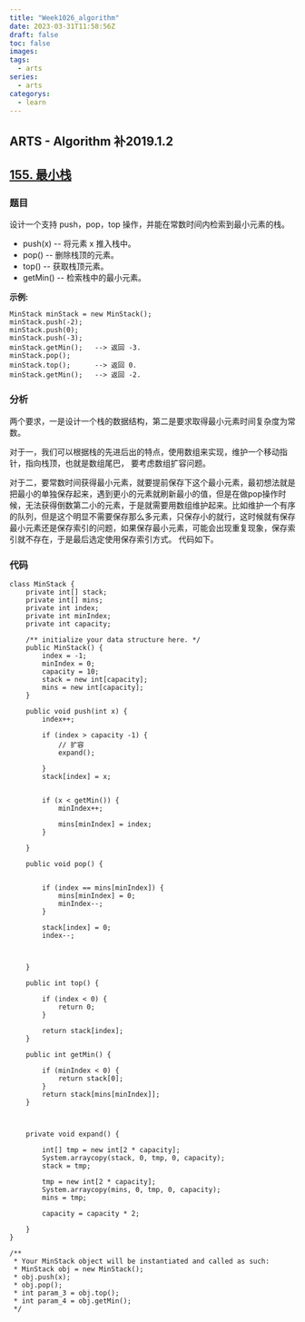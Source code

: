 ```yaml
---
title: "Week1026_algorithm"
date: 2023-03-31T11:58:56Z
draft: false 
toc: false
images:
tags:
  - arts 
series:
  - arts 
categorys:
  - learn 
---
```


## ARTS - Algorithm 补2019.1.2
## [155. 最小栈](https://leetcode-cn.com/problems/min-stack/submissions/)

### 题目
设计一个支持 push，pop，top 操作，并能在常数时间内检索到最小元素的栈。

* push(x) -- 将元素 x 推入栈中。
* pop() -- 删除栈顶的元素。
* top() -- 获取栈顶元素。
* getMin() -- 检索栈中的最小元素。

**示例:**

```
MinStack minStack = new MinStack();
minStack.push(-2);
minStack.push(0);
minStack.push(-3);
minStack.getMin();   --> 返回 -3.
minStack.pop();
minStack.top();      --> 返回 0.
minStack.getMin();   --> 返回 -2.
```


### 分析
两个要求，一是设计一个栈的数据结构，第二是要求取得最小元素时间复杂度为常数。

对于一，我们可以根据栈的先进后出的特点，使用数组来实现，维护一个移动指针，指向栈顶，也就是数组尾巴， 要考虑数组扩容问题。

对于二，要常数时间获得最小元素，就要提前保存下这个最小元素，最初想法就是把最小的单独保存起来，遇到更小的元素就刷新最小的值，但是在做pop操作时候，无法获得倒数第二小的元素，于是就需要用数组维护起来。比如维护一个有序的队列，但是这个明显不需要保存那么多元素，只保存小的就行，这时候就有保存最小元素还是保存索引的问题，如果保存最小元素，可能会出现重复现象，保存索引就不存在，于是最后选定使用保存索引方式。
代码如下。

### 代码

```
class MinStack {
    private int[] stack;
    private int[] mins;
    private int index;
    private int minIndex;
    private int capacity;

    /** initialize your data structure here. */
    public MinStack() {
        index = -1;
        minIndex = 0;
        capacity = 10;
        stack = new int[capacity];
        mins = new int[capacity];
    }
    
    public void push(int x) {
        index++;

        if (index > capacity -1) {
            // 扩容
            expand();

        }
        stack[index] = x;

       
        if (x < getMin()) {
            minIndex++;

            mins[minIndex] = index;
        }

    }
    
    public void pop() {
      

        if (index == mins[minIndex]) {
            mins[minIndex] = 0;
            minIndex--;
        }

        stack[index] = 0;
        index--;



    }
    
    public int top() {
        
        if (index < 0) {
            return 0;
        }

        return stack[index];
    }
    
    public int getMin() {
        
        if (minIndex < 0) {
            return stack[0];
        }
        return stack[mins[minIndex]];
    }
    
    
  
    private void expand() {
 
        int[] tmp = new int[2 * capacity];
        System.arraycopy(stack, 0, tmp, 0, capacity);
        stack = tmp;

        tmp = new int[2 * capacity];
        System.arraycopy(mins, 0, tmp, 0, capacity);
        mins = tmp;

        capacity = capacity * 2;

    }
}

/**
 * Your MinStack object will be instantiated and called as such:
 * MinStack obj = new MinStack();
 * obj.push(x);
 * obj.pop();
 * int param_3 = obj.top();
 * int param_4 = obj.getMin();
 */

```